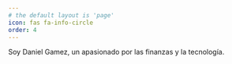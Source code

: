 ```yaml
---
# the default layout is 'page'
icon: fas fa-info-circle
order: 4
---
```


Soy Daniel Gamez, un apasionado por las finanzas y la tecnología.

